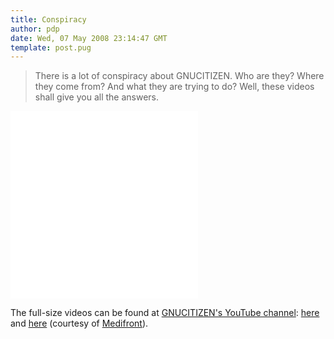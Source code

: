 ```yaml
---
title: Conspiracy
author: pdp
date: Wed, 07 May 2008 23:14:47 GMT
template: post.pug
---
```


> There is a lot of conspiracy about GNUCITIZEN. Who are they? Where they come from? And what they are trying to do? Well, these videos shall give you all the answers.

<iframe class="video" src="//www.youtube.com/embed/VycSMDtGyz4" frameborder="0" allowfullscreen></iframe>
<iframe class="video" src="//www.youtube.com/embed/Wi7cYvJL5qo" frameborder="0" allowfullscreen></iframe>

The full-size videos can be found at [GNUCITIZEN's YouTube channel](http://youtube.com/gnucitizen): [here](//www.youtube.com/watch?v=VycSMDtGyz4) and [here](//www.youtube.com/watch?v=Wi7cYvJL5qo) (courtesy of [Medifront](http://www.mediafront.no/)).
